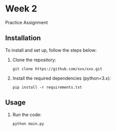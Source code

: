 # Week 2

Practice Assignment


## Installation

To install and set up, follow the steps below:

1. Clone the repository:
   ```
   git clone https://github.com/xxx/xxx.git
   ```

2. Install the required dependencies (python=3.x):  
    ```
    pip install -r requirements.txt
    ```

## Usage

1. Run the code:
    ```
    python main.py
    ```
